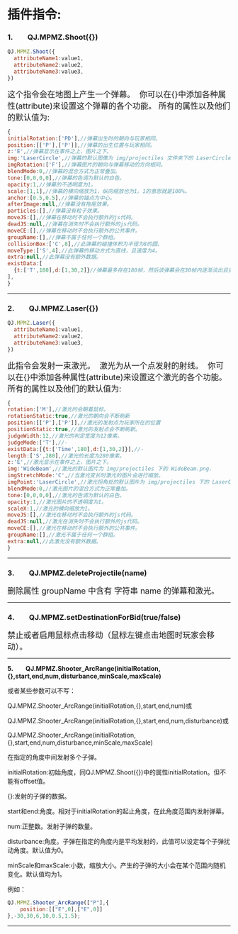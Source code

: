 # 插件指令:
### 1.&emsp;&emsp;QJ.MPMZ.Shoot({})

```javascript
QJ.MPMZ.Shoot({
  attributeName1:value1,
  attributeName2:value2,
  attributeName3:value3,
})
```

<font size=4>
这个指令会在地图上产生一个弹幕。   
你可以在{}中添加各种属性(attribute)来设置这个弹幕的各个功能。  
所有的属性以及他们的默认值为:
</font>

```javascript
{
initialRotation:['PD'],//弹幕出生时的朝向与玩家相同。
position:[['P'],['P']],//弹幕的出生位置与玩家相同。
z:'E',//弹幕显示在事件之上，图片之下。
img:'LaserCircle',//弹幕的默认图像为 img/projectiles 文件夹下的 LaserCircle.png.
imgRotation:['F'],//弹幕图片的朝向与弹幕移动的方向相同。
blendMode:0,//弹幕的混合方式为正常叠加。
tone:[0,0,0,0],//弹幕的色调为默认的白色。
opacity:1,//弹幕的不透明度为1。
scale:[1,1],//弹幕的横向缩放为1，纵向缩放也为1。1的意思就是100%。
anchor:[0.5,0.5],//弹幕的锚点为中心。
afterImage:null,//弹幕没有拖尾效果。
particles:[],//弹幕没有粒子效果。
moveJS:[],//弹幕在移动时不会执行额外的js代码。
deadJS:null,//弹幕在消失时不会执行额外的js代码。
moveCE:[],//弹幕在移动时不会执行额外的公共事件。
groupName:[],//弹幕不属于任何一个群组。
collisionBox:['C',8],//此弹幕的碰撞体积为半径为8的圆。
moveType:['S',4],//此弹幕的移动方式为直线，且速度为4。
extra:null,//此弹幕没有额外数据。
existData:[
  {t:['T',180],d:[1,30,2]}//弹幕最多存在180帧，然后该弹幕会在30帧内逐渐淡出且变为原来的2倍大。
],
}
```

***
### 2.&emsp;&emsp;QJ.MPMZ.Laser({})

```javascript
QJ.MPMZ.Laser({
  attributeName1:value1,
  attributeName2:value2,
  attributeName3:value3,
})
```

<font size=4>
此指令会发射一束激光。   
激光为从一个点发射的射线。   
   你可以在{}中添加各种属性(attribute)来设置这个激光的各个功能。  
所有的属性以及他们的默认值为:
</font>

```javascript
{
rotation:['M'],//激光的会朝着鼠标。
rotationStatic:true,//激光的朝向会不断刷新
position:[['P'],['P']],//激光的发射点为玩家所在的位置
positionStatic:true,//激光的发射点会不断刷新。
judgeWidth:12,//激光的判定宽度为12像素。
judgeMode:['T'],//-
existData:[{t:['Time',180],d:[1,30,2]}],//-
length:['S',280],//激光的长度为280像素。
z:'E',//激光显示在事件之上，图片之下。
img:'WideBeam',//激光的默认图片为 img/projectiles 下的 WideBeam.png.
imgStretchMode:'C',//当激光变长时激光的图片会进行缩放。
imgPoint:'LaserCircle',//激光拐角处的默认图片为 img/projectiles 下的 LaserCircle.png.
blendMode:0,//激光图片的混合方式为正常叠加。
tone:[0,0,0,0],//激光的色调为默认的白色。
opacity:1,//激光图片的不透明度为1。
scaleX:1,//激光的横向缩放为1。
moveJS:[],//激光在移动时不会执行额外的js代码。
deadJS:null,//激光在消失时不会执行额外的js代码。
moveCE:[],//激光在移动时不会执行额外的公共事件。
groupName:[],//激光不属于任何一个群组。
extra:null,//此激光没有额外数据。
}
```

------

### 3.&emsp;&emsp;QJ.MPMZ.deleteProjectile(name)

<font size=4>删除属性 groupName 中含有 字符串 name 的弹幕和激光。</font>

------

### 4.&emsp;&emsp;QJ.MPMZ.setDestinationForBid(true/false)

<font size=4>禁止或者启用鼠标点击移动（鼠标左键点击地图时玩家会移动）。</font>

------

**5.&emsp;&emsp;QJ.MPMZ.Shooter_ArcRange(initialRotation,{},start,end,num,disturbance,minScale,maxScale)**

或者某些参数可以不写：

QJ.MPMZ.Shooter_ArcRange(initialRotation,{},start,end,num)或

QJ.MPMZ.Shooter_ArcRange(initialRotation,{},start,end,num,disturbance)或

QJ.MPMZ.Shooter_ArcRange(initialRotation,{},start,end,num,disturbance,minScale,maxScale)

在指定的角度中间发射多个子弹。

initialRotation:初始角度，同QJ.MPMZ.Shoot({})中的属性initialRotation。但不能有offset值。

{}:发射的子弹的数据。

start和end:角度。相对于initialRotation的起止角度，在此角度范围内发射弹幕。

num:正整数。发射子弹的数量。

disturbance:角度。子弹在指定的角度内是平均发射的，此值可以设定每个子弹扰动角度。默认值为0。

minScale和maxScale:小数，缩放大小。产生的子弹的大小会在某个范围内随机变化。默认值均为1。

例如：

```javascript
QJ.MPMZ.Shooter_ArcRange(["P"],{
    position:[["E",0],["E",0]]
},-30,30,6,10,0.5,1.5);
```

------

